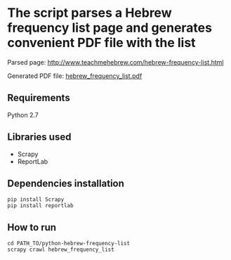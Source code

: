 # The script parses a Hebrew frequency list page and generates convenient PDF file with the list

Parsed page:
http://www.teachmehebrew.com/hebrew-frequency-list.html

Generated PDF file:
[hebrew_frequency_list.pdf](./hebrew_frequency_list.pdf)

## Requirements

Python 2.7

## Libraries used
<ul>
  <li>Scrapy</li>
  <li>ReportLab</li>
</ul>

## Dependencies installation
    
	pip install Scrapy
	pip install reportlab
	
## How to run

	cd PATH_TO/python-hebrew-frequency-list
	scrapy crawl hebrew_frequency_list